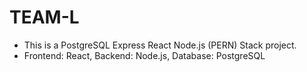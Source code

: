# TEAM-L
- This is a PostgreSQL Express React Node.js (PERN) Stack project.
- Frontend: React, Backend: Node.js, Database: PostgreSQL 


